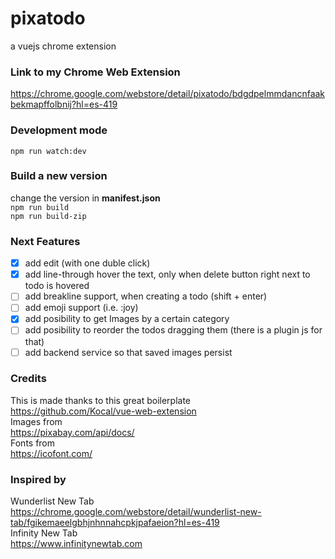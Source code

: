 # pixatodo
a vuejs chrome extension

### Link to my Chrome Web Extension
https://chrome.google.com/webstore/detail/pixatodo/bdgdpelmmdancnfaakbekmapffolbnij?hl=es-419   

### Development mode
`npm run watch:dev`
### Build a new version
change the version in **manifest.json**   
`npm run build`   
`npm run build-zip`

### Next Features

- [x] add edit (with one duble click)
- [x] add line-through hover the text, only when delete button right next to todo is hovered
- [ ] add breakline support, when creating a todo (shift + enter) 
- [ ] add emoji support (i.e.  :joy)
- [x] add posibility to get Images by a certain category 
- [ ] add posibility to reorder the todos dragging them (there is a plugin js for that)
- [ ] add backend service so that saved images persist  

### Credits

This is made thanks to this great boilerplate   
https://github.com/Kocal/vue-web-extension    
Images from    
https://pixabay.com/api/docs/   
Fonts from     
https://icofont.com/    

### Inspired by
Wunderlist New Tab    
https://chrome.google.com/webstore/detail/wunderlist-new-tab/fgikemaeelgbhjnhnnahcpkjpafaeion?hl=es-419   
Infinity New Tab    
https://www.infinitynewtab.com

